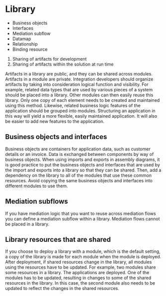 <!-- image -->

# Library

- Business objects
- Interfaces
- Mediation subflow
- Datamap
- Relationship
- Binding resource

1. Sharing of artifacts for development
2. Sharing of artifacts within the solution at run time

Artifacts in a library are public, and they can be shared across modules. Artifacts in a module
are private. Integration developers should organize artifacts by taking into consideration logical
function and visibility. For example, related data types that are used by various pieces of a system
should be placed into a library. Other modules can then easily reuse this library. Only one copy of
each element needs to be created and maintained using this method. Likewise, related business logic
features of the application should be grouped into modules. Structuring an application in this way
will yield a more flexible, easily maintained application. It will also be easier to add new
features to the application.

## Business objects and interfaces

Business objects are containers for application data, such as customer details or an invoice.
Data is exchanged between components by way of business objects. When using imports and exports in
assembly diagrams, it is good practice to put the business objects and interfaces that are used by
the import and exports into a library so that they can be shared. Then, add a dependency on the
library to all of the modules that use these common resources. Avoid copying the same business
objects and interfaces into different modules to use them.

## Mediation subflows

If you have mediation logic that you want to reuse across mediation flows you can define a
mediation subflow within a library. Mediation flows cannot be placed in a library.

## Library resources that are shared

If you choose to deploy a library with a module, which is the default setting, a copy of the
library is made for each module when the module is deployed. After deployment, if shared resources
change in the library, all modules using the resources have to be updated. For example, two modules
share some resources in a library. The applications are deployed. One of the modules has to be
updated, resulting in changes to some of the shared resources in the library. In this case, the
second module also needs to be updated to reflect the changes in the shared resources.